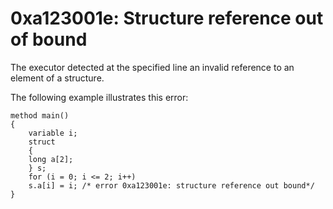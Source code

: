 # 0xa123001e: Structure reference out of bound

The executor detected at the specified line an invalid reference to an element of a structure.&#x20;



The following example illustrates this error:

```
method main()
{
    variable i;
    struct
    {
    long a[2];
    } s;
    for (i = 0; i <= 2; i++)
    s.a[i] = i; /* error 0xa123001e: structure reference out bound*/
}
```
